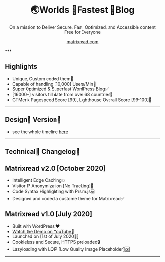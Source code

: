<h1 align="center">
	🌏Worlds 🚀Fastest 📰Blog
</h1>
<p align="center">
On a mission to Deliver Secure, Fast, Optimized, and Accessible content Free for Everyone
</p>
<p align="center">
<a href="https://matrixread.com/">matrixread.com</a>
</p>
***

## Highlights

* Unique, Custom coded them🌻
*  Capable of handling [10,000] Users/Min🎯
* Super Optimized & Superfast WordPress Blog✅
* [16000+] visitors till date from over 68 countries🙌
* GTMerix Pagespeed Score [99], Lighthouse Overall Score [99-100]💯

***
## Design🎨 Version💖

* see the whole timeline [here](https://matrixread.com/version/)

***

## Technical🤖 Changelog📑

## Matrixread v2.0 [October 2020]
* Intelligent Edge Caching💥
* Visitor IP Anonymization [No Tracking]🔐
* Code Syntax Highlighting with Prsim.js💻
* Designed and coded a custome theme for Matrixread✅

## Matrixread  v1.0 [July 2020]

* Built with WordPress ❤️
* [Watch the Demo on YouTube🎥](https://www.youtube.com/watch?v=lnvsuNZURR0)
* Launched on [1st of July 2020🚀]
* Cookieless and Secure, HTTPS preloaded🔒
* Lazyloading with LQIP [Low Quality Image Placeholder]🆗

***

